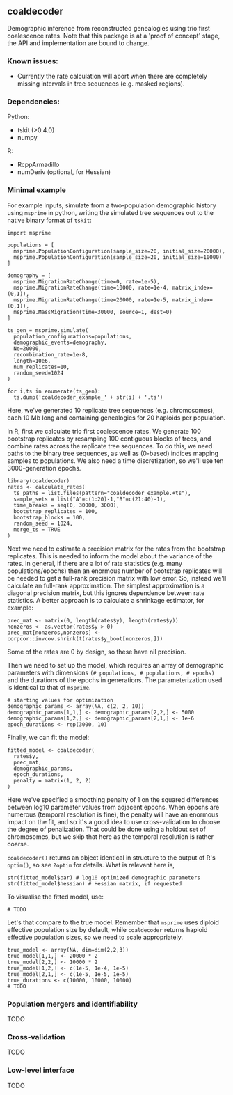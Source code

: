 ## coaldecoder

Demographic inference from reconstructed genealogies using trio first coalescence rates. Note that this package is at a 'proof of concept' stage, the API and implementation are bound to change.

### Known issues:

- Currently the rate calculation will abort when there are completely missing intervals in tree sequences (e.g. masked regions).

### Dependencies:

Python:
- tskit (>0.4.0)
- numpy

R:
- RcppArmadillo
- numDeriv (optional, for Hessian)

### Minimal example

For example inputs, simulate from a two-population demographic history using `msprime` in python,
writing the simulated tree sequences out to the native binary format of `tskit`:
```{python}
import msprime

populations = [
  msprime.PopulationConfiguration(sample_size=20, initial_size=20000),
  msprime.PopulationConfiguration(sample_size=20, initial_size=10000)
]

demography = [
  msprime.MigrationRateChange(time=0, rate=1e-5),
  msprime.MigrationRateChange(time=10000, rate=1e-4, matrix_index=(0,1)),
  msprime.MigrationRateChange(time=20000, rate=1e-5, matrix_index=(0,1)),
  msprime.MassMigration(time=30000, source=1, dest=0)
]

ts_gen = msprime.simulate(
  population_configurations=populations,
  demographic_events=demography,
  Ne=20000,
  recombination_rate=1e-8,
  length=10e6,
  num_replicates=10,
  random_seed=1024
)

for i,ts in enumerate(ts_gen):
  ts.dump('coaldecoder_example_' + str(i) + '.ts')
```
Here, we've generated 10 replicate tree sequences (e.g. chromosomes), each 10 Mb long and containing genealogies for 20 haploids per population.

In R, first we calculate trio first coalescence rates. We generate 100 bootstrap replicates by resampling 100 contiguous blocks of trees, and combine rates across the replicate tree sequences. To do this, we need paths to the binary tree sequences, as well as (0-based) indices mapping samples to populations. We also need a time discretization, so we'll use ten 3000-generation epochs.
```{r}
library(coaldecoder)
rates <- calculate_rates(
  ts_paths = list.files(pattern="coaldecoder_example.+ts"),
  sample_sets = list("A"=c(1:20)-1,"B"=c(21:40)-1),
  time_breaks = seq(0, 30000, 3000),
  bootstrap_replicates = 100,
  bootstrap_blocks = 100,
  random_seed = 1024,
  merge_ts = TRUE
)
```

Next we need to estimate a precision matrix for the rates from the bootstrap replicates. This is needed to inform the model about the variance of the rates. In general, if there are a lot of rate statistics (e.g. many populations/epochs) then an enormous number of bootstrap replicates will be needed to get a full-rank precision matrix with low error. So, instead we'll calculate an full-rank approximation. The simplest approximation is a diagonal precision matrix, but this ignores dependence between rate statistics. A better approach is to calculate a shrinkage estimator, for example:
```{r}
prec_mat <- matrix(0, length(rates$y), length(rates$y))
nonzeros <- as.vector(rates$y > 0)
prec_mat[nonzeros,nonzeros] <- corpcor::invcov.shrink(t(rates$y_boot[nonzeros,]))
```
Some of the rates are 0 by design, so these have nil precision.

Then we need to set up the model, which requires an array of demographic parameters with dimensions `(# populations, # populations, # epochs)` and the durations of the epochs in generations. The parameterization used is identical to that of `msprime`.
```{r}
# starting values for optimization
demographic_params <- array(NA, c(2, 2, 10))
demographic_params[1,1,] <- demographic_params[2,2,] <- 5000
demographic_params[1,2,] <- demographic_params[2,1,] <- 1e-6
epoch_durations <- rep(3000, 10)
```

Finally, we can fit the model:
```{r}
fitted_model <- coaldecoder(
  rates$y,
  prec_mat,
  demographic_params,
  epoch_durations,
  penalty = matrix(1, 2, 2)
)
```
Here we've specified a smoothing penalty of 1 on the squared differences between log10 parameter values from adjacent epochs. When epochs are numerous (temporal resolution is fine), the penalty will have an enormous impact on the fit, and so it's a good idea to use cross-validation to choose the degree of penalization. That could be done using a holdout set of chromosomes, but we skip that here as the temporal resolution is rather coarse.

`coaldecoder()` returns an object identical in structure to the output of R's `optim()`, so see `?optim` for details. What is relevant here is,
```{r}
str(fitted_model$par) # log10 optimized demographic parameters
str(fitted_model$hessian) # Hessian matrix, if requested
```

To visualise the fitted model, use:
```{r}
# TODO
```

Let's that compare to the true model. Remember that `msprime` uses diploid
effective population size by default, while `coaldecoder` returns haploid effective
population sizes, so we need to scale appropriately.
```{r}
true_model <- array(NA, dim=dim(2,2,3))
true_model[1,1,] <- 20000 * 2
true_model[2,2,] <- 10000 * 2
true_model[1,2,] <- c(1e-5, 1e-4, 1e-5)
true_model[2,1,] <- c(1e-5, 1e-5, 1e-5)
true_durations <- c(10000, 10000, 10000)
# TODO
```

### Population mergers and identifiability

TODO

### Cross-validation

TODO

### Low-level interface

TODO
